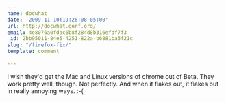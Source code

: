 ```yaml
---
name: docwhat
date: '2009-11-10T19:26:08-05:00'
url: http://docwhat.gerf.org/
email: 4e8076a0fdac6b8f284d8b316efdf7f3
_id: 2bb95011-84e5-4251-822a-b6881ba3f21c
slug: "/firefox-fix/"
template: comment

---
```


I wish they'd get the Mac and Linux versions of chrome out of Beta.  They work pretty well, though.  Not perfectly.  And when it flakes out, it flakes out in really annoying ways. :-(
